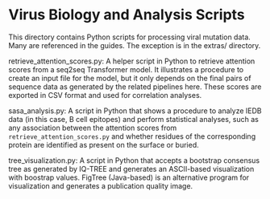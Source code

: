 # Virus Biology and Analysis Scripts

This directory contains Python scripts for processing viral mutation data. Many are referenced in the guides. The exception is in the extras/ directory.

retrieve_attention_scores.py: A helper script in Python to retrieve attention scores from a seq2seq Transformer model. It illustrates a procedure to create an input file for the model, but it only depends on the final pairs of sequence data as generated by the related pipelines here. These scores are exported in CSV format and used for correlation analyses.
	
sasa_analysis.py: A script in Python that shows a procedure to analyze IEDB data (in this case, B cell epitopes) and perform statistical analyses, such as any association between the attention scores from `retrieve_attention_scores.py` and whether residues of the corresponding protein are identified as present on the surface or buried.
	
tree_visualization.py: A script in Python that accepts a bootstrap consensus tree as generated by IQ-TREE and generates an ASCII-based visualization with boostrap values. FigTree (Java-based) is an alternative program for visualization and generates a publication quality image.
